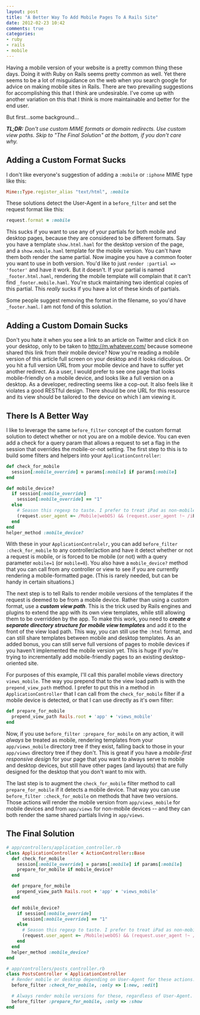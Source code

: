 ```yaml
---
layout: post
title: "A Better Way To Add Mobile Pages To A Rails Site"
date: 2012-02-23 10:42
comments: true
categories: 
- ruby
- rails
- mobile
---
```


Having a mobile version of your website is a pretty common thing these days. Doing it with Ruby on Rails seems pretty common as well. Yet there seems to be a lot of misguidance on the web when you search google for advice on making mobile sites in Rails. There are two prevailing suggestions for accomplishing this that I think are undesirable. I've come up with another variation on this that I think is more maintainable and better for the end user.

But first...some background...

_**TL;DR:** Don't use custom MIME formats or domain redirects. Use custom view paths. Skip to "The Final Solution" at the bottom, if you don't care why._

<!-- MORE -->

## Adding a Custom Format Sucks

I don't like everyone's suggestion of adding a `:mobile` or `:iphone` MIME type like this:

```ruby
Mime::Type.register_alias "text/html", :mobile
```

These solutions detect the User-Agent in a `before_filter` and set the request format like this:

```ruby
request.format = :mobile
```

This sucks if you want to use any of your partials for both mobile and desktop pages, because they are considered to be different formats. Say you have a template `show.html.haml` for the desktop version of the page, and a `show.mobile.haml` template for the mobile version. You can't have them both render the same partial. Now imagine you have a common footer you want to use in both version. You'd like to just `render :partial => 'footer'` and have it work. But it doesn't. If your partial is named `_footer.html.haml`, rendering the mobile template will complain that it can't find `_footer.mobile.haml`. You're stuck maintaining two identical copies of this partial. This _really_ sucks if you have a lot of these kinds of partials.

Some people suggest removing the format in the filename, so you'd have `_footer.haml`. I am not fond of this solution.

## Adding a Custom Domain Sucks

Don't you hate it when you see a link to an article on Twitter and click it on your desktop, only to be taken to http://m.whatever.com/ because someone shared this link from their mobile device? Now you're reading a mobile version of this article full screen on your desktop and it looks ridiculous. Or you hit a full version URL from your mobile device and have to suffer yet another redirect. As a user, I would prefer to see one page that looks mobile-friendly on a mobile device, and looks like a full version on a desktop. As a developer, redirecting seems like a cop-out. It also feels like it violates a good RESTful design. There should be one URL for this resource and its view should be tailored to the device on which I am viewing it.

## There Is A Better Way

I like to leverage the same `before_filter` concept of the custom format solution to detect whether or not you are on a mobile device. You can even add a check for a query param that allows a request to set a flag in the session that overrides the mobile-or-not setting. The first step to this is to build some filters and helpers into your `ApplicationController`:

```ruby
def check_for_mobile
  session[:mobile_override] = params[:mobile] if params[:mobile]
end

def mobile_device?
  if session[:mobile_override]
    session[:mobile_override] == "1"
  else
    # Season this regexp to taste. I prefer to treat iPad as non-mobile.
    (request.user_agent =~ /Mobile|webOS) && (request.user_agent !~ /iPad/)
  end
end
helper_method :mobile_device?
```

With these in your `ApplicationControlelr`, you can add `before_filter :check_for_mobile` to any controller/action and have it detect whether or not a request is mobile, or is forced to be mobile (or not) with a query parameter `mobile=1` (or `mobile=0`). You also have a `mobile_device?` method that you can call from any controller or view to see if you are currently rendering a mobile-formatted page. (This is rarely needed, but can be handy in certain situations.)

The next step is to tell Rails to render mobile versions of the templates if the request is deemed to be from a mobile device. Rather than using a custom format, use a ***custom view path***. This is the trick used by Rails engines and plugins to extend the app with its own view templates, while still allowing them to be overridden by the app. To make this work, you need to ***create a separate directory structure for mobile view templates*** and add it to the front of the view load path. This way, you can still use the `:html` format, and can still share templates between mobile and desktop templates. As an added bonus, you can still serve full versions of pages to mobile devices if you haven't implemented the mobile version yet. This is huge if you're trying to incrementally add mobile-friendly pages to an existing desktop-oriented site.

For purposes of this example, I'll call this parallel mobile views directory `views_mobile`. The way you prepend that to the view load path is with the `prepend_view_path` method. I prefer to put this in a method in `ApplicationController` that I can call from the `check_for_mobile` filter if a mobile device is detected, or that I can use directly as it's own filter:

```ruby
def prepare_for_mobile
  prepend_view_path Rails.root + 'app' + 'views_mobile'
end
```

Now, if you use `before_filter :prepare_for_mobile` on any action, it will _always_ be treated as mobile, rendering templates from your `app/views_mobile` directory tree if they exist, falling back to those in your `app/views` directory tree if they don't. This is great if you have a _mobile-first responsive design_ for your page that you want to always serve to mobile and desktop devices, but still have other pages (and layouts) that are fully designed for the desktop that you don't want to mix with.

The last step is to augment the `check_for_mobile` filter method to call `prepare_for_mobile` if it detects a mobile device. That way you can use `before_filter :check_for_mobile` on methods that have two versions. Those actions will render the mobile version from `app/views_mobile` for mobile devices and from `app/views` for non-mobile devices -- and they can both render the same shared partials living in `app/views`.

## The Final Solution

```ruby
# app/controllers/application_controller.rb
class ApplicationController < ActionController::Base
  def check_for_mobile
    session[:mobile_override] = params[:mobile] if params[:mobile]
    prepare_for_mobile if mobile_device?
  end

  def prepare_for_mobile
    prepend_view_path Rails.root + 'app' + 'views_mobile'
  end

  def mobile_device?
    if session[:mobile_override]
      session[:mobile_override] == "1"
    else
      # Season this regexp to taste. I prefer to treat iPad as non-mobile.
      (request.user_agent =~ /Mobile|webOS) && (request.user_agent !~ /iPad/)
    end
  end
  helper_method :mobile_device?
end

# app/controllers/posts_controller.rb
class PostsController < ApplicationController
  # Render mobile or desktop depending on User-Agent for these actions.
  before_filter :check_for_mobile, :only => [:new, :edit]

  # Always render mobile versions for these, regardless of User-Agent.
  before_filter :prepare_for_mobile, :only => :show
end
```
